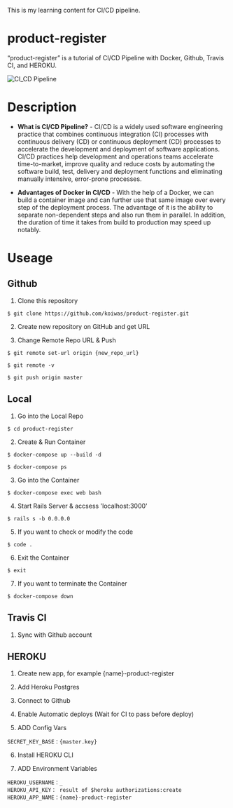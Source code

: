 This is my learning content for CI/CD pipeline.

# product-register

“product-register” is a tutorial of CI/CD Pipeline with Docker, Github, Travis CI, and HEROKU.

![CI_CD Pipeline](https://user-images.githubusercontent.com/111184429/185740408-436cfefb-f5e5-48a8-8403-4297433e2309.png)

# Description

* **What is CI/CD Pipeline?** - CI/CD is a widely used software engineering practice that combines continuous integration (CI) processes with continuous delivery (CD) or continuous deployment (CD) processes to accelerate the development and deployment of software applications. CI/CD practices help development and operations teams accelerate time-to-market, improve quality and reduce costs by automating the software build, test, delivery and deployment functions and eliminating manually intensive, error-prone processes.

* **Advantages of Docker in CI/CD** - With the help of a Docker, we can build a container image and can further use that same image over every step of the deployment process. The advantage of it is the ability to separate non-dependent steps and also run them in parallel. In addition, the duration of time it takes from build to production may speed up notably.


# Useage

## Github

1. Clone this repository

```
$ git clone https://github.com/koiwas/product-register.git
```

2. Create new repository on GitHub and get URL

3. Change Remote Repo URL & Push
```
$ git remote set-url origin {new_repo_url}
```
```
$ git remote -v
```
```
$ git push origin master
```

## Local

1. Go into the Local Repo
```
$ cd product-register
```

2. Create & Run Container
```
$ docker-compose up --build -d
```
```
$ docker-compose ps
```

3. Go into the Container
```
$ docker-compose exec web bash
```

4. Start Rails Server & accsess 'localhost:3000'
```
$ rails s -b 0.0.0.0
```

5. If you want to check or modify the code
```
$ code .
```

6. Exit the Container
```
$ exit
```

7. If you want to terminate the Container
```
$ docker-compose down
```

## Travis CI

1. Sync with Github account

## HEROKU

1. Create new app, for example {name}-product-register

2. Add Heroku Postgres

3. Connect to Github

4. Enable Automatic deploys (Wait for CI to pass before deploy)

5. ADD Config Vars
```
SECRET_KEY_BASE：{master.key}
```

6. Install HEROKU CLI

7. ADD Environment Variables
```
HEROKU_USERNAME：_
HEROKU_API_KEY： result of $heroku authorizations:create
HEROKU_APP_NAME：{name}-product-register
```
